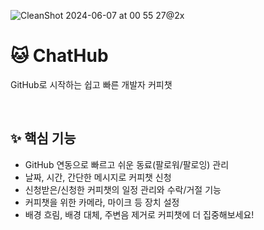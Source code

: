 ![CleanShot 2024-06-07 at 00 55 27@2x](https://github.com/24-1Capstone/frontend/assets/94912717/02daa785-a52a-4cc5-b4ac-5c3d9671203a)
# 🐱 ChatHub
GitHub로 시작하는 쉽고 빠른 개발자 커피챗

&nbsp;

## ✨ 핵심 기능
- GitHub 연동으로 빠르고 쉬운 동료(팔로워/팔로잉) 관리
- 날짜, 시간, 간단한 메시지로 커피챗 신청
- 신청받은/신청한 커피챗의 일정 관리와 수락/거절 기능
- 커피챗을 위한 카메라, 마이크 등 장치 설정
- 배경 흐림, 배경 대체, 주변음 제거로 커피챗에 더 집중해보세요!
